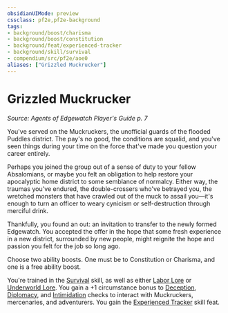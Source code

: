```yaml
---
obsidianUIMode: preview
cssclass: pf2e,pf2e-background
tags:
- background/boost/charisma
- background/boost/constitution
- background/feat/experienced-tracker
- background/skill/survival
- compendium/src/pf2e/aoe0
aliases: ["Grizzled Muckrucker"]
---
```

# Grizzled Muckrucker
*Source: Agents of Edgewatch Player's Guide p. 7*  

You've served on the Muckruckers, the unofficial guards of the flooded Puddles district. The pay's no good, the conditions are squalid, and you've seen things during your time on the force that've made you question your career entirely.

Perhaps you joined the group out of a sense of duty to your fellow Absalomians, or maybe you felt an obligation to help restore your apocalyptic home district to some semblance of normalcy. Either way, the traumas you've endured, the double-crossers who've betrayed you, the wretched monsters that have crawled out of the muck to assail you—it's enough to turn an officer to weary cynicism or self-destruction through merciful drink.

Thankfully, you found an out: an invitation to transfer to the newly formed Edgewatch. You accepted the offer in the hope that some fresh experience in a new district, surrounded by new people, might reignite the hope and passion you felt for the job so long ago.

Choose two ability boosts. One must be to Constitution or Charisma, and one is a free ability boost.

You're trained in the [Survival](../../skills.md#Survival) skill, as well as either [Labor Lore](../../skills.md#Lore) or [Underworld Lore](../../skills.md#Lore). You gain a +1 circumstance bonus to [Deception](../../skills.md#Deception), [Diplomacy](../../skills.md#Diplomacy), and [Intimidation](../../skills.md#Intimidation) checks to interact with Muckruckers, mercenaries, and adventurers. You gain the [Experienced Tracker](../../feats/experienced-tracker.md) skill feat.
